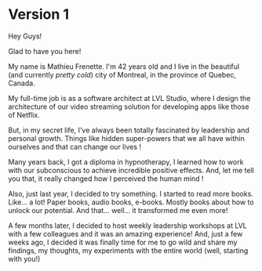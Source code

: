 # Version 1

Hey Guys!

Glad to have you here!

My name is Mathieu Frenette. I'm 42 years old and I live in the beautiful (and currently *pretty cold*) city of Montreal, in the province of Quebec, Canada.

My full-time job is as a software architect at LVL Studio, where I design the architecture of our video streaming solution for developing apps like those of Netflix.

But, in my secret life, I've always been totally fascinated by leadership and personal growth. Things like hidden super-powers that we all have within ourselves and that can change our lives !

Many years back, I got a diploma in hypnotherapy, I learned how to work with our subconscious to achieve incredible positive effects. And, let me tell you that, it really changed how I perceived the human mind !

Also, just last year, I decided to try something. I started to read more books. Like… a lot! Paper books, audio books, e-books. Mostly books about how to unlock our potential. And that… well… it transformed me even more!

A few months later, I decided to host weekly leadership workshops at LVL with a few colleagues and it was an amazing experience! And, just a few weeks ago, I decided it was finally time for me to go wild and share my findings, my thoughts, my experiments with the entire world (well, starting with you!)